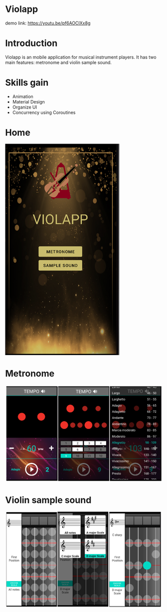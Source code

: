 # Violapp
demo link: https://youtu.be/pf6AOCIXx8g
# Introduction
Violapp is an mobile application for musical instrument players.
It has two main features: metronome and violin sample sound.
# Skills gain
* Animation
* Material Design
* Organize UI
* Concurrency using Coroutines
# Home
![](Preview/home.png)
# Metronome
![](Preview/metronome.png)
# Violin sample sound
![](Preview/sample_sound.png)

